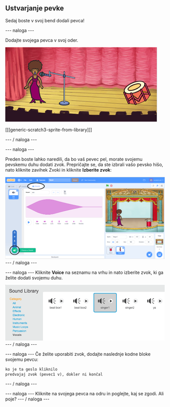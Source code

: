## Ustvarjanje pevke

Sedaj boste v svoj bend dodali pevca!

\--- naloga \---

Dodajte svojega pevca v svoj oder.

![screenshot](images/band-singer-mic.png)

[[[generic-scratch3-sprite-from-library]]]

\--- / naloga \---

\--- naloga \---

Preden boste lahko naredili, da bo vaš pevec pel, morate svojemu pevskemu duhu dodati zvok. Prepričajte se, da ste izbrali vašo pevsko hišo, nato kliknite zavihek Zvoki in kliknite **Izberite zvok**:

![posnetek zaslona](images/band-import-sound-annotated.png) \--- / naloga \---

\--- naloga \--- Kliknite **Voice** na seznamu na vrhu in nato izberite zvok, ki ga želite dodati svojemu duhu.

![posnetek zaslona](images/band-choose-sound.png) \--- / naloga \---

\--- naloga \--- Če želite uporabiti zvok, dodajte naslednje kodne bloke svojemu pevcu:

```blocks3
ko je ta geslo kliknilo
predvajaj zvok (pevec1 v), dokler ni končal
```

\--- / naloga \---

\--- naloga \--- Kliknite na svojega pevca na odru in poglejte, kaj se zgodi. Ali poje? \--- / naloga \---